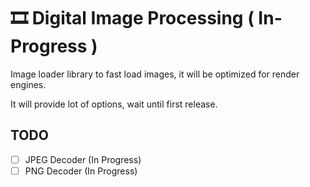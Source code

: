 # 🎞 Digital Image Processing ( In-Progress )

Image loader library to fast load images, it will be optimized for render engines. 

It will provide lot of options, wait until first release. 

TODO
-----

- [ ] JPEG Decoder (In Progress)
- [ ] PNG Decoder (In Progress)
